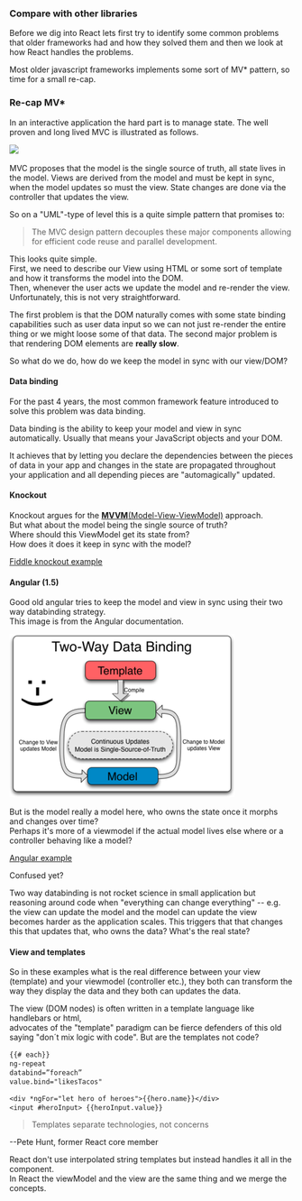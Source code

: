 ### Compare with other libraries

Before we dig into React lets first try to identify some common problems that older frameworks had and how they solved them and then we look at how React handles the problems.

Most older javascript frameworks implements some sort of MV\* pattern, so time for a small re-cap.

### Re-cap MV\*

In an interactive application the hard part is to manage state. The well proven and long lived MVC is illustrated as follows.

![](https://upload.wikimedia.org/wikipedia/commons/9/9d/MVC-basic.svg)

MVC proposes that the model is the single source of truth, all state lives in the model. Views are derived from the model and must be kept in sync, when the model updates so must the view. State changes are done via the controller that updates the view.

So on a "UML"-type of level this is a quite simple pattern that promises to:

> The MVC design pattern decouples these major components allowing for efficient code reuse and parallel development.

This looks quite simple.  
First, we need to describe our View using HTML or some sort of template and how it transforms the model into the DOM.  
Then, whenever the user acts we update the model and re-render the view. Unfortunately, this is not very straightforward.

The first problem is that the DOM naturally comes with some state binding capabilities such as user data input so we can not just re-render the entire thing or we might loose some of that data. The second major problem is that rendering DOM elements are **really slow**.

So what do we do, how do we keep the model in sync with our view/DOM?

#### 

#### Data binding

For the past 4 years, the most common framework feature introduced to solve this problem was data binding.

Data binding is the ability to keep your model and view in sync automatically. Usually that means your JavaScript objects and your DOM.

It achieves that by letting you declare the dependencies between the pieces of data in your app and changes in the state are propagated throughout your application and all depending pieces are "automagically" updated.

#### Knockout

Knockout argues for the [**MVVM**\(Model-View-ViewModel\)](http://knockoutjs.com/documentation/observables.html) approach.  
But what about the model being the single source of truth?  
Where should this ViewModel get its state from?  
How does it does it keep in sync with the model?

[Fiddle knockout example](https://jsfiddle.net/Swensson/fgrk1ps3/2/)

#### Angular \(1.5\)

Good old angular tries to keep the model and view in sync using their two way databinding strategy.  
This image is from the Angular documentation.

![](/assets/Two_Way_Data_Binding.png)

But is the model really a model here, who owns the state once it morphs and changes over time?  
Perhaps it's more of a viewmodel if the actual model lives else where or a controller behaving like a model?

[Angular example](https://jsfiddle.net/Swensson/h9zuefbc/1/#fontColor=00FF00&type=frame&height=300)

Confused yet?

Two way databinding is not rocket science in small application but reasoning around code when "everything can change everything" -- e.g. the view can update the model and the model can update the view becomes harder as the application scales. This triggers that that changes this that updates that, who owns the data? What's the real state?

#### View and templates

So in these examples what is the real difference between your view \(template\) and your viewmodel \(controller etc.\), they both can transform the way they display the data and they both can updates the data.

The view \(DOM nodes\) is often written in a template language like handlebars or html,  
advocates of the "template" paradigm can be fierce defenders of this old saying "don´t mix logic with code". But are the templates not code?

```
{{# each}} 
ng-repeat
databind=”foreach”
value.bind="likesTacos"
```

```
<div *ngFor="let hero of heroes">{{hero.name}}</div>
<input #heroInput> {{heroInput.value}}
```

> Templates separate technologies, not concerns

--Pete Hunt, former React core member

React don't use interpolated string templates but instead handles it all in the component.  
In React the viewModel and the view are the same thing and we merge the concepts.

